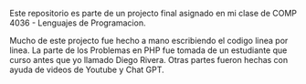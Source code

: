 Este repositorio es parte de un projecto final asignado en mi clase de COMP 4036 - Lenguajes de Programacion. 

Mucho de este projecto fue hecho a mano escribiendo el codigo linea por linea. La parte de los Problemas en PHP fue tomada de un estudiante que curso antes que yo llamado Diego Rivera. Otras partes fueron hechas con ayuda de videos de Youtube y Chat GPT.

